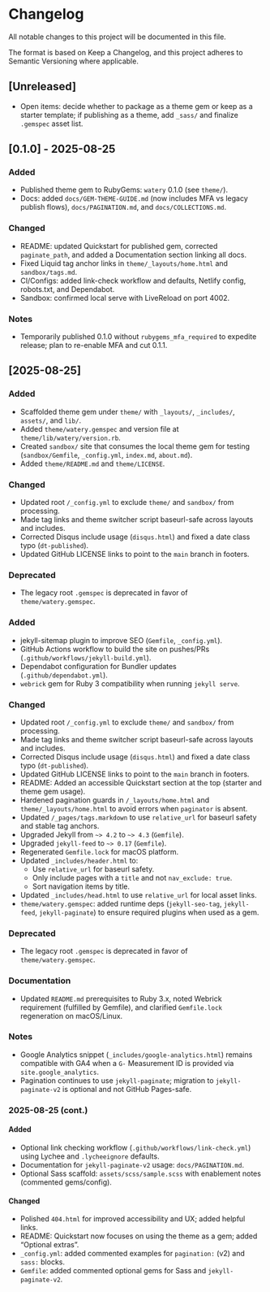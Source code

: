 # Changelog

All notable changes to this project will be documented in this file.

The format is based on Keep a Changelog, and this project adheres to Semantic Versioning where applicable.

## [Unreleased]

- Open items: decide whether to package as a theme gem or keep as a starter template; if publishing as a theme, add `_sass/` and finalize `.gemspec` asset list.

## [0.1.0] - 2025-08-25

### Added
- Published theme gem to RubyGems: `watery` 0.1.0 (see `theme/`).
- Docs: added `docs/GEM-THEME-GUIDE.md` (now includes MFA vs legacy publish flows), `docs/PAGINATION.md`, and `docs/COLLECTIONS.md`.

### Changed
- README: updated Quickstart for published gem, corrected `paginate_path`, and added a Documentation section linking all docs.
- Fixed Liquid tag anchor links in `theme/_layouts/home.html` and `sandbox/tags.md`.
- CI/Configs: added link-check workflow and defaults, Netlify config, robots.txt, and Dependabot.
- Sandbox: confirmed local serve with LiveReload on port 4002.

### Notes
- Temporarily published 0.1.0 without `rubygems_mfa_required` to expedite release; plan to re-enable MFA and cut 0.1.1.

## [2025-08-25]

### Added
- Scaffolded theme gem under `theme/` with `_layouts/`, `_includes/`, `assets/`, and `lib/`.
- Added `theme/watery.gemspec` and version file at `theme/lib/watery/version.rb`.
- Created `sandbox/` site that consumes the local theme gem for testing (`sandbox/Gemfile`, `_config.yml`, `index.md`, `about.md`).
- Added `theme/README.md` and `theme/LICENSE`.

### Changed
- Updated root `/_config.yml` to exclude `theme/` and `sandbox/` from processing.
- Made tag links and theme switcher script baseurl-safe across layouts and includes.
- Corrected Disqus include usage (`disqus.html`) and fixed a date class typo (`dt-published`).
- Updated GitHub LICENSE links to point to the `main` branch in footers.

### Deprecated
- The legacy root `.gemspec` is deprecated in favor of `theme/watery.gemspec`.

### Added
- jekyll-sitemap plugin to improve SEO (`Gemfile`, `_config.yml`).
- GitHub Actions workflow to build the site on pushes/PRs (`.github/workflows/jekyll-build.yml`).
- Dependabot configuration for Bundler updates (`.github/dependabot.yml`).
- `webrick` gem for Ruby 3 compatibility when running `jekyll serve`.

### Changed
- Updated root `/_config.yml` to exclude `theme/` and `sandbox/` from processing.
- Made tag links and theme switcher script baseurl-safe across layouts and includes.
- Corrected Disqus include usage (`disqus.html`) and fixed a date class typo (`dt-published`).
- Updated GitHub LICENSE links to point to the `main` branch in footers.
- README: Added an accessible Quickstart section at the top (starter and theme gem usage).
- Hardened pagination guards in `/_layouts/home.html` and `theme/_layouts/home.html` to avoid errors when `paginator` is absent.
- Updated `/_pages/tags.markdown` to use `relative_url` for baseurl safety and stable tag anchors.
- Upgraded Jekyll from `~> 4.2` to `~> 4.3` (`Gemfile`).
- Upgraded `jekyll-feed` to `~> 0.17` (`Gemfile`).
- Regenerated `Gemfile.lock` for macOS platform.
- Updated `_includes/header.html` to:
  - Use `relative_url` for baseurl safety.
  - Only include pages with a `title` and not `nav_exclude: true`.
  - Sort navigation items by title.
- Updated `_includes/head.html` to use `relative_url` for local asset links.
- `theme/watery.gemspec`: added runtime deps (`jekyll-seo-tag`, `jekyll-feed`, `jekyll-paginate`) to ensure required plugins when used as a gem.

### Deprecated
- The legacy root `.gemspec` is deprecated in favor of `theme/watery.gemspec`.

### Documentation
- Updated `README.md` prerequisites to Ruby 3.x, noted Webrick requirement (fulfilled by Gemfile), and clarified `Gemfile.lock` regeneration on macOS/Linux.

### Notes
- Google Analytics snippet (`_includes/google-analytics.html`) remains compatible with GA4 when a `G-` Measurement ID is provided via `site.google_analytics`.
- Pagination continues to use `jekyll-paginate`; migration to `jekyll-paginate-v2` is optional and not GitHub Pages-safe.

### 2025-08-25 (cont.)

#### Added
- Optional link checking workflow (`.github/workflows/link-check.yml`) using Lychee and `.lycheeignore` defaults.
- Documentation for `jekyll-paginate-v2` usage: `docs/PAGINATION.md`.
- Optional Sass scaffold: `assets/scss/sample.scss` with enablement notes (commented gems/config).

#### Changed
- Polished `404.html` for improved accessibility and UX; added helpful links.
- README: Quickstart now focuses on using the theme as a gem; added “Optional extras”.
- `_config.yml`: added commented examples for `pagination:` (v2) and `sass:` blocks.
- `Gemfile`: added commented optional gems for Sass and `jekyll-paginate-v2`.
